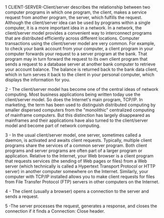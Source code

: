 1  CLIENT-SERVER-Client/server describes the relationship between two computer programs in which one program, the client, makes a service request from another program, the server, which fulfills the request. Although the client/server idea can be used by programs within a single computer, it is a more important idea in a network. In a network, the client/server model provides a convenient way to interconnect programs that are distributed efficiently across different locations. Computer transactions using the client/server model are very common. For example, to check your bank account from your computer, a client program in your computer forwards your request to a server program at the bank. That program may in turn forward the request to its own client program that sends a request to a database server at another bank computer to retrieve your account balance. The balance is returned back to the bank data client, which in turn serves it back to the client in your personal computer, which displays the information for you. 


2 - The client/server model has become one of the central ideas of network computing. Most business applications being written today use the client/server model. So does the Internet's main program, TCP/IP. In marketing, the term has been used to distinguish distributed computing by smaller dispersed computers from the "monolithic" centralized computing of mainframe computers. But this distinction has largely disappeared as mainframes and their applications have also turned to the client/server model and become part of network computing. 


3 - In the usual client/server model, one server, sometimes called a daemon, is activated and awaits client requests. Typically, multiple client programs share the services of a common server program. Both client programs and server programs are often part of a larger program or application. Relative to the Internet, your Web browser is a client program that requests services (the sending of Web pages or files) from a Web server (which technically is called a Hypertext Transport Protocol or HTTP server) in another computer somewhere on the Internet. Similarly, your computer with TCP/IP installed allows you to make client requests for files from File Transfer Protocol (FTP) servers in other computers on the Internet.


4 - The client (usually a browser) opens a connection to the server and sends a request.

5 -The server processes the request, generates a response, and closes the connection if it finds a Connection: Close header.

